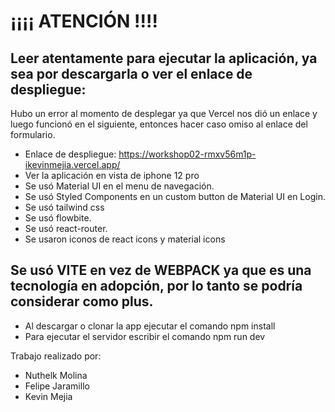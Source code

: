 # ¡¡¡¡ ATENCIÓN !!!!

## Leer atentamente para ejecutar la aplicación, ya sea por descargarla o ver el enlace de despliegue:

Hubo un error al momento de desplegar ya que Vercel nos dió un enlace y luego funcionó en el siguiente, entonces hacer caso omiso al enlace del formulario.
- Enlace de despliegue: https://workshop02-rmxv56m1p-ikevinmejia.vercel.app/
- Ver la aplicación en vista de iphone 12 pro
- Se usó Material UI en el menu de navegación.
- Se usó Styled Components en un custom button de Material UI en Login.
- Se usó tailwind css
- Se usó flowbite.
- Se usó react-router.
- Se usaron iconos de react icons y material icons

## Se usó VITE en vez de WEBPACK ya que es una tecnología en adopción, por lo tanto se podría considerar como plus.
- Al descargar o clonar la app ejecutar el comando npm install
- Para ejecutar el servidor escribir el comando npm run dev

Trabajo realizado por:
- Nuthelk Molina
- Felipe Jaramillo
- Kevin Mejia
